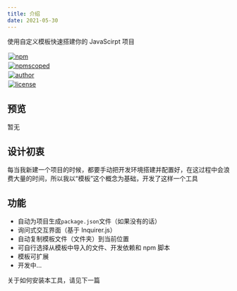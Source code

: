```yaml
---
title: 介绍
date: 2021-05-30
---
```

使用自定义模板快速搭建你的 JavaScirpt 项目

<div class="pure-g">
<div class="pure-u pure-gutter">
<a href="https://npmjs.com/package/photinia" target="_blank">
<img alt="npm" src="https://img.shields.io/npm/v/photinia?style=flat-square"/>
</a>
</div>
<div class="pure-u pure-gutter">
<a href="https://npmjs.com/package/photinia" target="_blank">
<img alt="npmscoped" src="https://img.shields.io/npm/dw/photinia?style=flat-square"/>
</a>
</div>
<div class="pure-u pure-gutter">
<a href="https://github.com/Zolyn" target="_blank">
<img alt="author" src="https://img.shields.io/badge/author-Zorin-26a2ff?style=flat-square&logo=github"/>
</a>
</div>
<div class="pure-u pure-gutter">
<a href="https://github.com/Zolyn/photinia" target="_blank">
<img alt="license" src="https://img.shields.io/github/license/Zolyn/photinia?style=flat-square"/>
</a>
</div>
<style>
.pure-gutter {
padding: 2px
}
</style>
</div>

## 预览
暂无

## 设计初衷
每当我新建一个项目的时候，都要手动把开发环境搭建并配置好，在这过程中会浪费大量的时间，所以我以“模板”这个概念为基础，开发了这样一个工具

## 功能
- 自动为项目生成`package.json`文件（如果没有的话）
- 询问式交互界面（基于 Inquirer.js）
- 自动复制模板文件（文件夹）到当前位置
- 可自行选择从模板中导入的文件、开发依赖和 npm 脚本
- 模板可扩展
- 开发中...

关于如何安装本工具，请见下一篇
